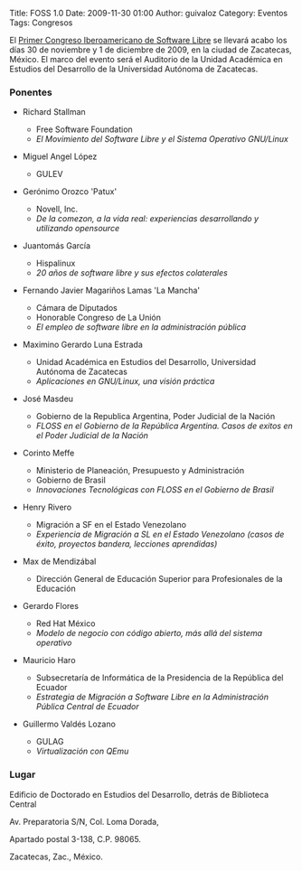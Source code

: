 Title: FOSS 1.0
Date: 2009-11-30 01:00
Author: guivaloz
Category: Eventos
Tags: Congresos

El [Primer Congreso Iberoamericano de Software Libre](http://www.estudiosdeldesarrollo.net/foss) se llevará acabo los días 30 de noviembre y 1 de diciembre de 2009, en la ciudad de Zacatecas, México. El marco del evento será el Auditorio de la Unidad Académica en Estudios del Desarrollo de la Universidad Autónoma de Zacatecas.

### Ponentes

* Richard Stallman
    * Free Software Foundation
    * _El Movimiento del Software Libre y el Sistema Operativo GNU/Linux_

* Miguel Angel López
    * GULEV

* Gerónimo Orozco 'Patux'
    * Novell, Inc.
    * _De la comezon, a la vida real: experiencias desarrollando y utilizando opensource_

* Juantomás García
    * Hispalinux
    * _20 años de software libre y sus efectos colaterales_

* Fernando Javier Magariños Lamas 'La Mancha'
    * Cámara de Diputados
    * Honorable Congreso de La Unión
    * _El empleo de software libre en la administración pública_

* Maximino Gerardo Luna Estrada
    * Unidad Académica en Estudios del Desarrollo, Universidad Autónoma de Zacatecas
    * _Aplicaciones en GNU/Linux, una visión práctica_

* José Masdeu
    * Gobierno de la Republica Argentina, Poder Judicial de la Nación
    * _FLOSS en el Gobierno de la República Argentina. Casos de exitos en el Poder Judicial de la Nación_

* Corinto Meffe
    * Ministerio de Planeación, Presupuesto y Administración
    * Gobierno de Brasil
    * _Innovaciones Tecnológicas con FLOSS en el Gobierno de Brasil_

* Henry Rivero
    * Migración a SF en el Estado Venezolano
    * _Experiencia de Migración a SL en el Estado Venezolano (casos de éxito, proyectos bandera, lecciones aprendidas)_

* Max de Mendizábal
    * Dirección General de Educación Superior para Profesionales de la Educación

* Gerardo Flores
    * Red Hat México
    * _Modelo de negocio con código abierto, más allá del sistema operativo_

* Mauricio Haro
    * Subsecretaría de Informática de la Presidencia de la República del Ecuador
    * _Estrategia de Migración a Software Libre en la Administración Pública Central de Ecuador_

* Guillermo Valdés Lozano
    * GULAG
    * _Virtualización con QEmu_

### Lugar

Edificio de Doctorado en Estudios del Desarrollo, detrás de Biblioteca Central

Av. Preparatoria S/N, Col. Loma Dorada,

Apartado postal 3-138, C.P. 98065.

Zacatecas, Zac., México.
